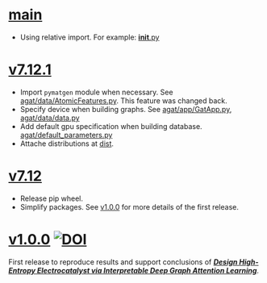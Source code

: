 # [main](https://github.com/jzhang-github/AGAT/)
- Using relative import. For example: [__init__.py](__init__.py#L14-L16)


# [v7.12.1](https://github.com/jzhang-github/AGAT/tree/v7.12.1)
- Import `pymatgen` module when necessary. See [agat/data/AtomicFeatures.py](agat/data/AtomicFeatures.py#L44). This feature was changed back.
- Specify device when building graphs. See [agat/app/GatApp.py](agat/app/GatApp.py#L69), [agat/data/data.py](agat/data/data.py#L79-L83)
- Add default gpu specification when building database. [agat/default_parameters.py](agat/default_parameters.py#L60)
- Attache distributions at [dist](dist).


# [v7.12](https://github.com/jzhang-github/AGAT/tree/v7.12)

- Release pip wheel.   
- Simplify packages. See [v1.0.0](https://github.com/jzhang-github/AGAT/tree/v1.0.0) for more details of the first release.

# [v1.0.0](https://github.com/jzhang-github/AGAT/tree/v1.0.0) [![DOI](https://zenodo.org/badge/545430295.svg)](https://zenodo.org/badge/latestdoi/545430295)  

First release to reproduce results and support conclusions of [***Design High-Entropy Electrocatalyst via Interpretable Deep Graph Attention Learning***](https://doi.org/10.1016/j.joule.2023.06.003).

